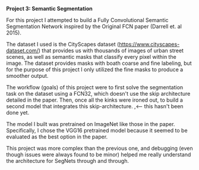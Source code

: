 **Project 3: Semantic Segmentation** 

For this project I attempted to build a Fully Convolutional Semantic Segmentation Network inspired by the Original FCN paper (Darrell et. al 2015). 

The dataset I used is the CityScapes dataset (https://www.cityscapes-dataset.com/) that provides us with thousands of images of urban street scenes, as 
well as semantic masks that classify every pixel within the image. The dataset provides masks with boath coarse and fine labeling, but for the purpose 
of this project I only utilized the fine masks to produce a smoother output. 

The workflow (goals) of this project were to first solve the segmentation task on the dataset using a FCN32, which doesn't use the skip architecture detailed 
in the paper. Then, once all the kinks were ironed out, to build a second model that integrates this skip-architecture. ,<-- this hasn't been done yet. 

The model I built was pretrained on ImageNet like those in the paper. Specifically, I chose the VGG16 pretrained model because it seemed to be evaluated 
as the best option in the paper. 

This project was more complex than the previous one, and debugging (even though issues were always found to be minor) helped me really understand the 
architecture for SegNets through and through. 
